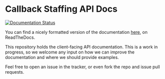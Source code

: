 # Callback Staffing API Docs 

[![Documentation Status](https://readthedocs.org/projects/callback-staffing-api/badge/?version=latest)](https://readthedocs.org/projects/callback-staffing-api/?badge=latest)

You can find a nicely formatted version of the documentation [here](http://callback-staffing-api.readthedocs.org/en/latest/ "Open documentation on ReadTheDocs"), on ReadTheDocs.

This repository holds the client-facing API documentation. This is a work in progress, so we 
welcome any input on how we can improve the documentation and where we should provide examples.

Feel free to open an issue in the tracker, or even fork the repo and issue pull requests.
